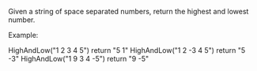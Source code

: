 Given a string of space separated numbers, return the highest and lowest number.

Example:

HighAndLow("1 2 3 4 5") return "5 1"
HighAndLow("1 2 -3 4 5") return "5 -3"
HighAndLow("1 9 3 4 -5") return "9 -5"
